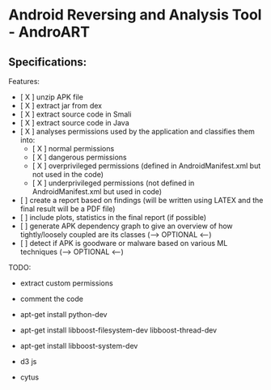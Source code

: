 # Android Reversing and Analysis Tool - AndroART

## Specifications:

Features: <br/>
*    \[ X \] unzip APK file <br/>
*    \[ X \] extract jar from dex <br/>
*    \[ X \] extract source code in Smali <br/>
*    \[ X \] extract source code in Java <br/>
*    \[ X \] analyses permissions used by the application and classifies them into: <br/>
     * \[ X \] normal permissions
     * \[ X \] dangerous permissions
     * \[ X \] overprivileged permissions (defined in AndroidManifest.xml but not used in the code)
     * \[ X \] underprivileged permissions (not defined in AndroidManifest.xml but used in code) <br/>
*   \[ \] create a report based on findings (will be written using LATEX and the final result will be a PDF file)
*   \[ \] include plots, statistics in the final report (if possible)
*   \[ \] generate APK dependency graph to give an overview of how tightly/loosely coupled are its classes (--> OPTIONAL <--)
*   \[ \] detect if APK is goodware or malware based on various ML techniques (--> OPTIONAL <--)

TODO:
- extract custom permissions
- comment the code
- apt-get install python-dev
- apt-get install libboost-filesystem-dev libboost-thread-dev
- apt-get install libboost-system-dev





- d3 js
- cytus